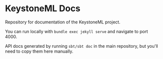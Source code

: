 KeystoneML Docs
===============

Repository for documentation of the KeystoneML project.

You can run locally with `bundle exec jekyll serve` and navigate to port 4000.

API docs generated by running `sbt/sbt doc` in the main repository, but you'll need to copy them here manually.
